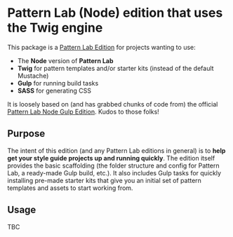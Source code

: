 # Pattern Lab (Node) edition that uses the Twig engine

This package is a [Pattern Lab Edition](http://patternlab.io/docs/advanced-ecosystem-overview.html) for projects wanting to use:

* The **Node** version of **Pattern Lab**
* **Twig** for pattern templates and/or starter kits (instead of the default Mustache)
* **Gulp** for running build tasks
* **SASS** for generating CSS

It is loosely based on (and has grabbed chunks of code from) the official [Pattern Lab Node Gulp Edition](https://github.com/pattern-lab/edition-node-gulp). Kudos to those folks!


## Purpose

The intent of this edition (and any Pattern Lab editions in general) is to **help get your style guide projects up and running quickly**. The edition itself provides the basic scaffolding (the folder structure and config for Pattern Lab, a ready-made Gulp build, etc.). It also includes Gulp tasks for quickly installing pre-made starter kits that give you an initial set of pattern templates and assets to start working from.


## Usage

TBC
